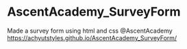 # AscentAcademy_SurveyForm
Made a survey form using html and css @AscentAcademy
  https://achyutstyles.github.io/AscentAcademy_SurveyForm/
